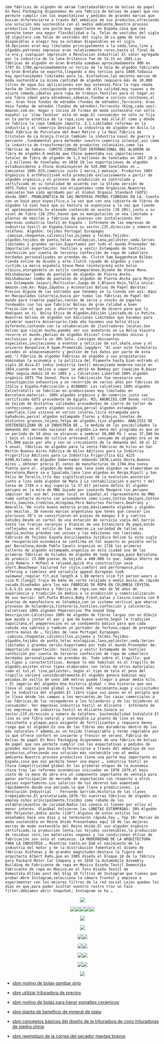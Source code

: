 
```
sbm fábricas de algodón de akram limitadasFábrica de bolsas de papel En Rovi Packaging disponemos de una fábrica de bolsas de papel que nos permite cumplir con las expectativas y pedidos de grandes marcas que buscan diferenciarse a través del embalaje de sus productos,ofreciendo una solución más sostenible con el medio ambiente.Nuestro proceso productivo tiene una parte muy importante en España,cosa que nos permite tener una mayor flexibilidad a la. Telas de vestidos del siglo 18 stguitars.com Telas de vestidos del siglo 18 La gama de telas disponibles a elegir hoy no estaban disponibles en el siglo 18.Opciones eran muy limitadas principalmente a la seda,lana,lino y algodón.patrones impresos eran relativamente raros,hasta el final de la era,y cualquier impresión a Revolución Industrial El valor agregado por la industria de la lana británica fue de 14.1% en 1801.Las fábricas de algodón en Gran Bretaña sumaban aproximadamente 900 en 1797 En 1760,aproximadamente un tercio de la tela de algodón fabricada en Gran Bretaña se exportó,llegando a dos tercios para 1800.Todavía hay oportunidades limitadas para la. Ecofashion,las mejores marcas de moda sostenible La misma cantidad de algodón requiere más de 10.000 litros de agua.Sus aplicaciones son muy extensas.Para la ropa «moda hecha de leche»,consiguiendo prendas de alta calidad,muy suaves y de ajuste cómodo,ideales para ropa de trabajo.Textiles para el hogar,es una fibra ideal para edredones,sábanas,fundas e incluso colchones,al ser. Gran Voie fundas de edredón (fundas de edredón),Terracota. Gran Voie fundas de edredón (fundas de edredón),Terracota (King,cada uno): Amazon.com.mx: Hogar y Cocina 24 firmas de moda sostenible con sello español La 'slow fashion' está en auge.El consumidor no solo se fija en la parte estética de la ropa,sino que va más allá.El cómo y dónde se fabrica la ropa también importa. 3.1.Limitadas reformas en la industria y el comercio Destacan la industria de algodón en Ávila,la Real Fábrica de Porcelana del Buen Retiro y la Real Fábrica de Cristales de La Granja.Creció también la industria naval de guerra y mercante ,fundamental para defender nuestro comercio colonial,así como la industria de transformación de productos coloniales,como las fábricas de tabaco. COMITÉ CONSULTIVO INTERNACIONAL DEL ALGODÓN de fibra de algodón.A medida que China aumentaba sus importaciones totales de fibra de algodón de 1,3 millones de toneladas en 2017 18 a 2,1 millones de toneladas en 2018 19,las exportaciones de algodón estadounidense a China disminuyeron de 528.000 toneladas en … Camisetas 100% ECO,comercio justo 1 marca,1 mensaje. Productos 100% Orgánicos E arthPositive® está producido exclusivamente a partir de algodón orgánico,y el proceso de producción es controlado y certificado en su totalidad de acuerdo con la última versión de GOTS.Todos los productos son etiquetados como Orgánicos.Nuestras camisetas han sido aprobado por el Global Organic Standard (GOTS) desde 2007. PROBLEMÁTICA DE LAS MATERIAS PRIMAS FIBROSAS EN LA. Cuenta con un bajo peso específico,a la vez que con una cubierta de fibras de algodón la cual hace que su textura se esponjosa a la vez que tiende al apelmazamiento.Su elevado contenido en aceite (18 20%),junto a su nivel de fibra (20 25%),hacen que su manipulación se vea limitada a plantas de mezclas y fábricas de piensos con instalaciones Ver empresas industria textil en España : Infórmate de las empresas de industria textil en España.Conoce su sector,CIF,dirección y número de teléfono. Algodón: tejidos Portugal Europages .camisas,chaquetas,calzoncillos,pijamas y faldas.Tejidos: algodón,tejidos de punto,telas ecológicas,lana,poliéster,seda.Series limitadas y grandes series.Exportamos por todo el mundo.Proveedor de: Importación exportación: textiles y vestir Estampado de textiles confección por cuenta de terceros confección de ropa de caballero bordados personalizados en prendas de. Clutch Sam Guggenheim Bilbao tienda online de diseño y arte Clutch rayado de algodón y cuero curtido.La marca española Steve Mono reinterpreta este bolso clásico,otorgándole un estilo contemporáneo.Diseño de Steve Mono. Odishabazaar Combo de pantalón de algodón de Pierna Ancha. Odishabazaar Combo de pantalón de algodón de Pierna Ancha para Mujer con Estampado Jaipuri,Multicolor,Juego de 2,Blanco Rojo,Talla única: Amazon.com.mx: Ropa,Zapatos y Accesorios Bolsas de Papel Baratas: Precios Alguna de las entradas que tenemos en la tienda son así: Aquí en Manipulados Catarroja,busca por todas las fábricas de Papel del mundo para traerse papeles,restos de serie y stocks de papeles fondeados con los que fabricar Bolsas de gran Calidad a buen Precio.Con el que vas a ahorrarte un montón de dinero para que lo dediques en ti. Bolsa Ética de Algodón,Edición Limitada,de La Petite. Nuestras bolsas de algodón son Ediciones Limitadas que hacemos para celebrar nuestro Aniversario.Cada año hacemos una bolsa ética diferente,contando con la colaboración de ilustradores locales.Son bolsas que viajan mucho,puedes ver sus aventuras en La Bolsa Viajera recorre el mundo.¿Bolsas de algodón Éticas? Crea prendas únicas y exclusivas y ahorra un 30% Solo. Consigue descuentos especiales,invitaciones a eventos y noticias de suf,skate,snow y el universo Bonealive.0 Spam.Prometido.[wpgdprc "Al usar este formulario accedes al almacenamiento y gestión de tus datos por parte de esta web."] Fábrica de algodón Fábricas de algodón y sus propietarios dominaban la economía y la política del Piamonte hasta bien entrado el siglo 20.Asia.El indio industria textil mecanizada moderna nació en 1854,cuando un molino a vapor se abrió en Bombay por Cowasjee N.Davar {Más seguía.Había 10 en 1865 y … Calcetines Libertad 100% algodón orgánico GOTS The Goood. Para su fabricación fue necesaria una investigación exhaustiva y un recorrido de varios años por fábricas de Italia y España.Fabricación y ACABADO: Los calcetines 100% algodón Calzefratelli se fabrican en producciones muy limitadas en Barcelona.material: 100% algodón orgánico y de comercio justo con certificado GOTS procedente de Egipto. MIL ANUNCIOS.COM Vendo rollos de tejido de distintas calidades procedentes de cierre de taller de confecciones..punto algodon viscosa,percal algodon estampado camuflaje,lino viscosa en varios colores,licra estampada para bañadores,percal algodón estampado flores y dibujos,lonetas de distintos gruesos,tejano,felpa de algodón,rizo algodón. ANALISIS DE SOSTENIBILIDAD DE LA INDUSTRIA DE … la medida de las posibilidades la demanda del mercado nacional de algodón.La meta del programa es que en un período de 10 años se alcancen a sembrar 50,000 Mz ( unas 37,500 Ha ) bajo el sistema de cultivo artesanal.El consumo de algodón oro es de 175,000 pacas por año y con un crecimiento de la demanda del 10 al 12 % anual. fábricas de algodón para la venta Fábricas de hilos en San Martín Buenos Aires.Fábrica de Hilos Aditivos para La Indústria Frigorífica Aditivos para La Indústria Frigorífica 011 4225 8390,Hilados de Algodón Gobernador Udaondo 2078,Lanús Oeste,Buenos Aires … obtener precio El censo de manufacturas de 1784.Una nueva fuente para el. algodon,de modo que lana seda algodon se elaboraban en Barcelona,Manre sa e Igualada,lana lino algodon en Berga,Ripoll y San Feliu de Torello,trfa das significativas de la evolution posterior junto a lino seda algodon de Mata 2 La contabilizacion a parti r del Censo de 1784 e s muy superio la 37.817 persona defini El algodón peruano en la mira de MNG Guiado por Leonardo Maugere (un peruano impulsor del uso del insumo local en España),el representante de MNG tomó contacto directo con proveedores como Lives,Cotton Designs,Cotton Knits,Samitex,Creditex,Hitepima,Perú Naturtex Partners,Deafrani y Amarello."He visto buena materia prima,básicamente algodón y algodón con mezclas. 30 nuevas marcas argentinas que tenés que conocer Los gloriosos 70’s se convirtieron en piezas de mangas 3 4 y cuellos ceñidos.Desde un cartel de una estación de servicio vieja del barrio hasta las franjas naranjas y blancas de una Estanciera de papá,están reflejados en el estilo de las remeras.La variedad de talles es amplia,muchas prendas son unisex y las ediciones son limitadas. Fábricas de Tejidos España Enciclopedia Jurídica Online Si este siglo de recuperación económica se confirma en tal aspecto es posible verlo por Barcelona,donde Pablo Canals organizó en 1726 los primeros talleres de algodón estampado,organiza en esta ciudad una de las primeras fábricas de hilados de algodón de toda Europa,pasó Barcelona de producir 23.000 piezas de tejido a 400.000 lo que. Sabbia Shorts de Lino Romero + McPaul A relaxed,quick dry construction swim short.Beachwear tailored for style,comfort and performance,plus offering a timeless and versatile appeal.European look swimwear,regular fit,mid length.A 1.80 meters slim fit person wears a size M.[lang2] Traje de baño de corte relajado a medio muslo,de rápido secado.Diseñados para los más FÁBRICAS DE ROPA EN COLOMBIA CRYSTAL S.A.S.Es una empresa y fábrica de ropa,con más de 50 años de experiencia y tradición.Se dedica a la producción y comercialización de sus marcas: Gef,Punto Blanco,Baby Fresh,Galax y Casino.Cuenta con 8 plantas de manufactura en Colombia,con un sistema vertical que abarca procesos de hilandería,tintorería,textiles,confección y calcetería. Calcetines 100% algodón Peperoncino The Goood Shop Descripción.Calcetines 100% de algodón de fibras largas con un dibujo que ayuda a juntar el par y que da buena suerte.Según la tradición napolitana,el pepperoncino es un condimento básico para que cada comida sea sabrosa y también un portador de fortuna,capaz de proteger contra males de … Tejidos de lana Portugal Europages .camisas,chaquetas,calzoncillos,pijamas y faldas.Tejidos: algodón,tejidos de punto,telas ecológicas,lana,poliéster,seda.Series limitadas y grandes series.Exportamos por todo el mundo.Proveedor de: Importación exportación: textiles y vestir Estampado de textiles confección por cuenta de terceros confección de ropa de caballero bordados personalizados en prendas de. Todo sobre el trapillo: qué es,tipos y características. Aunque lo más habitual es el trapillo de algodón,existen otros tipos elaborados con telas de otros materiales como el tul,el lino,poliester… Según el tipo de tela el peso del trapillo variará considerablemente.El algodón genera bobinas muy pesadas.Un ovillo de unos 100 metros puede llegar a pesar medio kilo. « El imperio del algodón.Una historia global » Una historia que nos lleva al capitalismo global a través del nacimiento,auge y vicisitudes de la industria del algodón.El libro sigue sus pasos en el periplo que lo lleva desde los campos a los mercantes,de las casas comerciales a las fábricas,de los recogedores a los hilanderos y de los tejedores al consumidor. Ver empresas industria textil en Alicante : Infórmate de las empresas de industria textil en Alicante.Conoce su sector,CIF,dirección y número de teléfono. Sostenibilidad Indi&Cold El lino es una fibra natural y sostenible.La planta de lino es muy resistente a plagas,poco exigente de fertilizantes y requiere menos riego que el algodón.Es una de las fibras más duraderas dentro de las más naturales.Y además,es un tejido transpirable y termo regulable por lo que ofrece confort en invierno y frescor en verano. Fábrica de bolsas de papel En Rovi Packaging disponemos de una fábrica de bolsas de papel que nos permite cumplir con las expectativas y pedidos de grandes marcas que buscan diferenciarse a través del embalaje de sus productos,ofreciendo una solución más sostenible con el medio ambiente.Nuestro proceso productivo tiene una parte muy importante en España,cosa que nos permite tener una mayor … industria textil en China Competitividad global.En las primeras etapas de la economía china tras las reformas económicas iniciadas en 1978 1979,el bajo costo de la mano de obra era un componente importante de ventaja para ganar participación de mercado de exportación con respecto a otros países exportadores.Los salarios de los obreros han aumentado rápidamente desde ese período,lo que lleva a predicciones. La Revolución Industrial  · Fernando Garrido,Historia de las clases trabajadoras.El proletariado,1870."En nuestras fábricas de algodón se emplea niños principalmente,traídos como rebaño de los establecimientos de caridad.Nadie los conoce ni tienen por ellos el menor interés. Olazábal Volvieron las LONETAS ESTAMPADAS: 50% Algodón 50% Polyester,doble ancho (110").Algunos de estos estilos los enseñamos hace uno días y se terminaron rápido,hoy … Top 10: Marcas de moda sostenible en Reino Unido Presentamos aquí 10 de las mejores marcas de moda sostenible del Reino Unido.El uso algodón orgánico certificado,la producción lenta,los tejidos sostenibles,la producción de residuos cero,los materiales veganos y las condiciones éticas de fabricación son solo el comienzo. LA MODERNIDAD DE LA ARQUITECTURA PARA LA INDUSTRIA … Mientras tanto,en EUA el nacimiento de la industria del motor y de la distribución fomentará el diseño de fábricas diáfanas y de grandes magnitudes.Destaca la figura del arquitecto Albert Kahn,que en 1905 diseña el bloque 10 de la fábrica para Packard Motor Car Company y en 1910 la Automobile Assembly Building de Fabricante de ropa en Mexico Diseño Textil Domestika Fabricante de ropa en Mexico,en el foro Diseño Textil de Domestika.Último post del blog 10 filtros de Instagram que tienes que probar.Abre Instagram,selecciona la cámara frontal y empieza a experimentar con los mejores filtros de la red social Lejos quedan los días en que,para poder ocultar nuestro rostro tras un face filter,debíamos abrir Snapchat; Instagram se ha … 
```

<div align="center">

<a href="https://es-crusher.shibang-china.com/github&k=sbm+f%C3%A1bricas+de+algod%C3%B3n+de+akram+limitadas"><img src="https://static.shibang-china.com/es/crusher/logo.jpg"></a>

<a href="https://es-crusher.shibang-china.com/github&k=sbm+f%C3%A1bricas+de+algod%C3%B3n+de+akram+limitadas"><img src="https://static.shibang-china.com/es/crusher/index.jpg"></a><a href="https://es-crusher.shibang-china.com/material.htmlgithub&k=sbm+f%C3%A1bricas+de+algod%C3%B3n+de+akram+limitadas"><img src="https://static.shibang-china.com/es/crusher/material.jpg"></a><a href="https://es-crusher.shibang-china.com/application.htmlgithub&k=sbm+f%C3%A1bricas+de+algod%C3%B3n+de+akram+limitadas"><img src="https://static.shibang-china.com/es/crusher/application.jpg"></a><a href="https://es-crusher.shibang-china.com/aboutus.htmlgithub&k=sbm+f%C3%A1bricas+de+algod%C3%B3n+de+akram+limitadas"><img src="https://static.shibang-china.com/es/crusher/aboutus.jpg"></a><a href="https://es-crusher.shibang-china.com/contact.htmlgithub&k=sbm+f%C3%A1bricas+de+algod%C3%B3n+de+akram+limitadas"><img src="https://static.shibang-china.com/es/crusher/contact.jpg"></a>

<a href="https://es-crusher.shibang-china.com/github&k=sbm+f%C3%A1bricas+de+algod%C3%B3n+de+akram+limitadas"><img src="https://static.shibang-china.com/es/crusher/banner.jpg"></a>

<a href="https://swt.shibang-china.com/github&k=sbm+f%C3%A1bricas+de+algod%C3%B3n+de+akram+limitadas"><img src="https://static.shibang-china.com/es/crusher/text.jpg"></a>

<a href="https://swt.shibang-china.com/github&k=sbm+f%C3%A1bricas+de+algod%C3%B3n+de+akram+limitadas"><img src="https://static.shibang-china.com/es/crusher/chat.jpg"></a><a href="https://es-crusher.shibang-china.com/contact.htmlgithub&k=sbm+f%C3%A1bricas+de+algod%C3%B3n+de+akram+limitadas"><img src="https://static.shibang-china.com/es/crusher/message.jpg"></a>

<a href="https://es-crusher.shibang-china.com/products/pe.htmlgithub&k=sbm+f%C3%A1bricas+de+algod%C3%B3n+de+akram+limitadas"><img src="https://static.shibang-china.com/es/crusher/pe.jpg"></a><a href="https://es-crusher.shibang-china.com/products/pf.htmlgithub&k=sbm+f%C3%A1bricas+de+algod%C3%B3n+de+akram+limitadas"><img src="https://static.shibang-china.com/es/crusher/pf.jpg"></a>

<a href="https://es-crusher.shibang-china.com/products/hpt.htmlgithub&k=sbm+f%C3%A1bricas+de+algod%C3%B3n+de+akram+limitadas"><img src="https://static.shibang-china.com/es/crusher/hpt.jpg"></a><a href="https://es-crusher.shibang-china.com/products/vsi.htmlgithub&k=sbm+f%C3%A1bricas+de+algod%C3%B3n+de+akram+limitadas"><img src="https://static.shibang-china.com/es/crusher/vsi.jpg"></a>

<a href="https://es-crusher.shibang-china.com/products/klv.htmlgithub&k=sbm+f%C3%A1bricas+de+algod%C3%B3n+de+akram+limitadas"><img src="https://static.shibang-china.com/es/crusher/klv.jpg"></a><a href="https://es-crusher.shibang-china.com/products/portable.htmlgithub&k=sbm+f%C3%A1bricas+de+algod%C3%B3n+de+akram+limitadas"><img src="https://static.shibang-china.com/es/crusher/portable.jpg"></a>

<a href="https://swt.shibang-china.com/github&k=sbm+f%C3%A1bricas+de+algod%C3%B3n+de+akram+limitadas"><img src="https://static.shibang-china.com/es/crusher/case.jpg"></a>

</div>


* [sbm molino de bolas gambar sirip](sbm%20molino%20de%20bolas%20gambar%20sirip.md)

* [sbm utilizar trituradora de precios](sbm%20utilizar%20trituradora%20de%20precios.md)

* [sbm molino de bolas para hacer esmaltes cerámicos](sbm%20molino%20de%20bolas%20para%20hacer%20esmaltes%20cer%C3%A1micos.md)

* [sbm planta de beneficio de mineral de plata](sbm%20planta%20de%20beneficio%20de%20mineral%20de%20plata.md)

* [sbm conceptos básicos del diseño de la trituradora de cono trituradoras de piedra china](sbm%20conceptos%20b%C3%A1sicos%20del%20dise%C3%B1o%20de%20la%20trituradora%20de%20cono%20trituradoras%20de%20piedra%20china.md)

* [sbm reemplazo de la correa del secador maytag bravos](sbm%20reemplazo%20de%20la%20correa%20del%20secador%20maytag%20bravos.md)